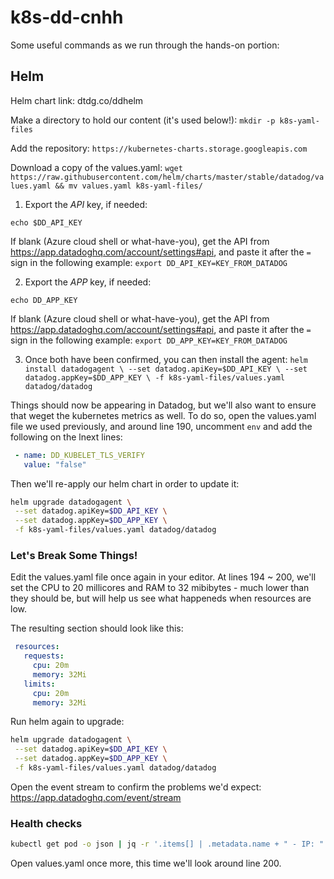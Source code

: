 # k8s-dd-cnhh

Some useful commands as we run through the hands-on portion:

## Helm

Helm chart link: dtdg.co/ddhelm

Make a directory to hold our content (it's used below!):
`mkdir -p k8s-yaml-files`

Add the repository:
`https://kubernetes-charts.storage.googleapis.com`

Download a copy of the values.yaml:
`wget https://raw.githubusercontent.com/helm/charts/master/stable/datadog/values.yaml && mv values.yaml k8s-yaml-files/`

1. Export the _API_ key, if needed:

`echo $DD_API_KEY`

If blank (Azure cloud shell or what-have-you), get the API from https://app.datadoghq.com/account/settings#api, and paste it after the `=` sign in the following example:
`export DD_API_KEY=KEY_FROM_DATADOG`

2. Export the _APP_ key, if needed:

`echo DD_APP_KEY`

If blank (Azure cloud shell or what-have-you), get the API from https://app.datadoghq.com/account/settings#api, and paste it after the `=` sign in the following example:
`export DD_APP_KEY=KEY_FROM_DATADOG`

3. Once both have been confirmed, you can then install the agent:
`helm install datadogagent \
 --set datadog.apiKey=$DD_API_KEY \
 --set datadog.appKey=$DD_APP_KEY \
 -f k8s-yaml-files/values.yaml datadog/datadog`
 
Things should now be appearing in Datadog, but we'll also want to ensure that weget the kubernetes metrics as well. To do so, open the values.yaml file we used previously, and around line 190, uncomment `env` and add the following on the lnext lines:
```yaml
 - name: DD_KUBELET_TLS_VERIFY
   value: "false"
```

Then we'll re-apply our helm chart in order to update it: 
```bash
helm upgrade datadogagent \
 --set datadog.apiKey=$DD_API_KEY \
 --set datadog.appKey=$DD_APP_KEY \
 -f k8s-yaml-files/values.yaml datadog/datadog
```

### Let's Break Some Things!
Edit the values.yaml file once again in your editor. At lines 194 ~ 200, we'll set the CPU to 20 millicores and RAM to 32 mibibytes - much lower than they should be, but will help us see what happeneds when resources are low. 

The resulting section should look like this: 

```yaml
 resources: 
   requests:
     cpu: 20m
     memory: 32Mi
   limits:
     cpu: 20m
     memory: 32Mi
```

Run helm again to upgrade: 
```bash
helm upgrade datadogagent \
 --set datadog.apiKey=$DD_API_KEY \
 --set datadog.appKey=$DD_APP_KEY \
 -f k8s-yaml-files/values.yaml datadog/datadog
```

Open the event stream to confirm the problems we'd expect: https://app.datadoghq.com/event/stream

### Health checks

```bash
kubectl get pod -o json | jq -r '.items[] | .metadata.name + " - IP: " + .status.podIPs[].ip ' 
```

Open values.yaml once more, this time we'll look around line 200. 
